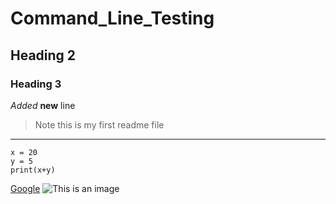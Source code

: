 # Command_Line_Testing
## Heading 2
### Heading 3

*Added* **new** line


>Note this is my first readme file

---
```
x = 20
y = 5
print(x+y)

```

[Google](https://google.com)
![This is an image](https://a.storyblok.com/f/152976/1254x836/02e4016ce2/cat-sleeping-on-a-gray-couch-in-the-sun.jpg)